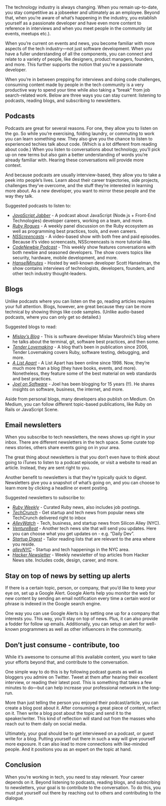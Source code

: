 The technology industry is always changing. When you remain up-to-date, you stay competitive as a jobseeker and ultimately as an employee. Beyond that, when you’re aware of what’s happening in the industry, you establish yourself as a passionate developer and have even more content to reference in interviews and when you meet people in the community (at events, meetups etc.).

When you’re current on events and news, you become familiar with more aspects of the tech industry—not just software development. When you have a fuller understanding of all the components, you can connect and relate to a variety of people, like designers, product managers, founders, and more. This further supports the notion that you’re a passionate developer.

When you’re in between prepping for interviews and doing code challenges, consuming content made by people in the tech community is a very productive way to spend your time while also taking a “break” from job search-related work. 
Below are three ways you can stay current: listening to podcasts, reading blogs, and subscribing to newsletters.

## Podcasts
Podcasts are great for several reasons. For one, they allow you to listen on the go. So while you’re exercising, folding laundry, or commuting to work you can learn something new. They also give you the chance to listen to experienced techies talk about code. (Which is a lot different from reading about code.) When you listen to conversations about technology, you’ll pick up on new terms but also gain a better understanding of words you’re already familiar with. Hearing these conversations will provide more context. 

And because podcasts are usually interview-based, they allow you to take a peek into people’s lives. Learn about their career trajectories, side projects, challenges they’ve overcome, and the stuff they’re interested in learning more about. As a new developer, you want to mirror these people and the way they talk. 

Suggested podcasts to listen to: 
* *[JavaScript Jabber](https://devchat.tv/js-jabber/)* - A podcast about JavaScript (Node.js + Front-End Technologies) developer careers, working on a team, and more.
* *[Ruby Rogues](https://devchat.tv/ruby-rogues/)* - A weekly panel discussion on the Ruby ecosystem as well as programming best practices, tools, and even careers.
* *[NSScreencasts](http://nsscreencast.com/episodes)* - A video-based show with both free and paid episodes. Because it’s video screencasts, NSScreencasts is more tutorial-like. 
* *[CodeNewbie Podcast](http://www.codenewbie.org/podcast)* - This weekly show features conversations with both newbie and seasoned developers. The show covers topics like security, hardware, mobile development, and more. 
* *[HanselMinutes](http://hanselminutes.com/)* - Hosted by well-known developer Scott Hanselman, the show contains interviews of technologists, developers, founders, and other tech industry thought-leaders. 

## Blogs
Unlike podcasts where you can listen on the go, reading articles requires your full attention. Blogs, however, are great because they can be more technical by showing things like code samples. (Unlike audio-based podcasts, where you can only get so detailed.) 

Suggested blogs to read: 
* *[Mislav’s Blog](http://mislav.net/blog/)* - This is software developer Mislav Marohnić’s blog where he talks about the terminal, git, software best practices, and then some. 
* *[Tender Lovemaking](http://tenderlovemaking.com/)* - A blog that’s been in publication since 2006, Tender Lovemaking covers Ruby, software testing, debugging, and more. 
* *[A List Apart](http://alistapart.com/)* - A List Apart has been online since 1998. Now, they’re much more than a blog (they have books, events, and more). Nonetheless, they feature some of the best material on web standards and best practices.
* *[Joel on Software](http://www.joelonsoftware.com/)* - Joel has been blogging for 15 years (!!). He shares insights on software, business, the internet, and more.  

Aside from personal blogs, many developers also publish on Medium. On Medium, you can follow different topic-based publications, like Ruby on Rails or JavaScript Scene. 

## Email newsletters

When you subscribe to tech newsletters, the news shows up right in your inbox. There are different newsletters in the tech space. Some curate top news stories, others share events going on in your area. 

The great thing about newsletters is that you don’t even have to think about going to iTunes to listen to a podcast episode, or visit a website to read an article. Instead, they are sent right to you. 

Another benefit to newsletters is that they’re typically quick to digest. Newsletters give you a snapshot of what’s going on, and you can choose to learn more by clicking a headline or event posting.

Suggested newsletters to subscribe to: 

* *[Ruby Weekly](http://rubyweekly.com/)* - Curated Ruby news, also includes job postings. 
* *[TechCrunch](http://techcrunch.com/crunch-daily/)* - Get startup and tech news from popular news site TechCrunch delivered right to inbox 
* *[AlleyWatch](http://www.alleywatch.com/email/)* - Tech, business, and startup news from Silicon Alley (NYC). 
* *[VentureBeat](http://venturebeat.com/newsletters/)* - Another tech news site that will send you updates. Here you can choose what you get updates on -  e.g. “Daily Dev”. 
* *[Startup Digest](https://www.startupdigest.com/)* - Tailor reading lists that are relevant to the area where you reside. 
* *[alleyNYC](http://youralley.com/)* - Startup and tech happenings in the NYC area. 
* *[Hacker Newsletter](http://www.hackernewsletter.com/)* - Weekly newsletter of top articles from Hacker News site. Includes code, design, career, and more.

## Stay on top of news by setting up alerts
If there is a certain topic, person, or company, that you’d like to keep your eye on, set up a Google Alert. Google Alerts help you monitor the web for new content by sending an email notification every time a certain word or phrase is indexed in the Google search engine. 

One way you can use Google Alerts is by setting one up for a company that interests you. This way, you’ll stay on top of news. Plus, it can also provide a fodder for follow up emails. Additionally, you can setup an alert for well-known programmers as well as other influencers in the community. 

## Don’t just consume - contribute, too  

While it’s awesome to consume all this available content, you want to take your efforts beyond that, and contribute to the conversation. 

One simple way to do this is by following podcast guests as well as bloggers you admire on Twitter. Tweet at them after hearing their excellent interview, or reading their latest post. This is something that takes a few minutes to do—but can help increase your professional network in the long-run. 

More than just telling the person you enjoyed their podcast/article, you can create a blog post about it. After consuming a great piece of content, reflect on it. Then write a blog post about the topic and send it to the speaker/writer. This kind of reflection will stand out from the masses who reach out to them daily on social media.

Ultimately, your goal should be to get interviewed on a podcast, or guest write for a blog. Putting yourself out there in such a way will give yourself more exposure. It can also lead to more connections with like-minded people. And it positions you as an expert on the topic at hand. 

## Conclusion
When you’re working in tech, you need to stay relevant. Your career depends on it. Beyond listening to podcasts, reading blogs, and subscribing to newsletters, your goal is to contribute to the conversation. To do this, you must put yourself out there by reaching out to others and contributing to the dialogue.
